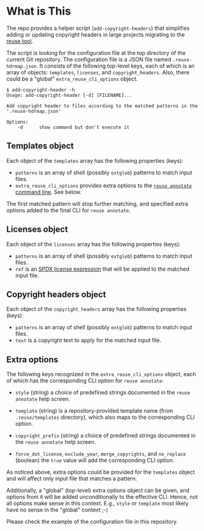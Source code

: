 <!--
SPDX-FileCopyrightText: 2024 Alex Turbov <i.zaufi@gmail.com>
SPDX-License-Identifier: GPL-3.0-or-later
-->

# What is This

The repo provides a helper script (`add-copyright-headers`) that simplifies adding or updating
copyright headers in large projects migrating to the [reuse tool].

The script is looking for the configuration file at the top directory of the current Git
repository. The configuration file is a JSON file named `.reuse-hdrmap.json`. It consists of
the following top-level keys, each of which is an array of objects: `templates`, `licenses`, and
`copyright_headers`. Also, there could be a "global" `extra_reuse_cli_options` object.

[reuse tool]: https://reuse.software/

```console
$ add-copyright-header -h
Usage: add-copyright-header [-d] [FILENAME]...

Add copyright header to files according to the matched patterns in the '.reuse-hdrmap.json'

Options:
    -d      show command but don't execute it
```


## Templates object

Each object of the `templates` array has the following properties (keys):

- `patterns` is an array of shell (possibly `extglob`) patterns to match input files.
- `extra_reuse_cli_options` provides extra options to the [`reuse annotate` command line].
   See below.

The first matched pattern will stop further matching, and specified extra options added to the
final CLI for `reuse annotate`.

[`reuse annotate` command line]: https://reuse.readthedocs.io/en/stable/man/reuse-annotate.html


## Licenses object

Each object of the `licenses` array has the following properties (keys):

- `patterns` is an array of shell (possibly `extglob`) patterns to match input files.
- `ref` is an [SPDX license expression] that will be applied to the matched input file.

[SPDX license expression]: https://spdx.github.io/spdx-spec/v3.0/annexes/SPDX-license-expressions/


## Copyright headers object

Each object of the `copyright_headers` array has the following properties (keys):

- `patterns` is an array of shell (possibly `extglob`) patterns to match input files.
- `text` is a copyright text to apply for the matched input file.


## Extra options

The following keys recognized in the `extra_reuse_cli_options` object, each of which has the
corresponding CLI option for `reuse annotate`:

- `style` (string) a choice of predefined strings documented in the `reuse annotate` help screen.

- `template` (string) is a repository-provided template name (from `.reuse/templates` directory),
  which also maps to the corresponding CLI option.

- `copyright_prefix` (string) a choice of predefined strings documented in the `reuse annotate`
  help screen.

- `force_dot_license`, `exclude_year`, `merge_copyrights`, and  `no_replace` (boolean) the `true`
  value will add the corresponding CLI option.

As noticed above, extra options could be provided for the `templates` object and will affect only
input file that matches a pattern.

Additionally, a "global" (top-level) extra options object can be given, and options from it
will be added unconditionally to the effective CLI. Hence, not all options make sense in this
context. E.g., `style` or `template` most likely have no sense in the "global" context ;-)

Please check the example of the configuration file in this repository.
